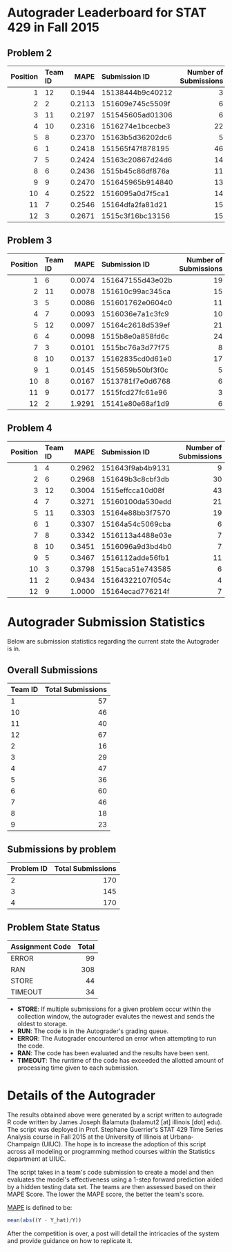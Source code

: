 Autograder Leaderboard for STAT 429 in Fall 2015
================================================

Problem 2
---------

|  Position| Team ID |    MAPE| Submission ID    |  Number of Submissions|
|---------:|:--------|-------:|:-----------------|----------------------:|
|         1| 12      |  0.1944| 15138444b9c40212 |                      3|
|         2| 2       |  0.2113| 151609e745c5509f |                      6|
|         3| 11      |  0.2197| 151545605ad01306 |                      6|
|         4| 10      |  0.2316| 1516274e1bcecbe3 |                     22|
|         5| 8       |  0.2370| 15163b5d36202dc6 |                      5|
|         6| 1       |  0.2418| 151565f47f878195 |                     46|
|         7| 5       |  0.2424| 15163c20867d24d6 |                     14|
|         8| 6       |  0.2436| 1515b45c86df876a |                     11|
|         9| 9       |  0.2470| 151645965b914840 |                     13|
|        10| 4       |  0.2522| 1516095a0d7f5ca1 |                     14|
|        11| 7       |  0.2546| 15164dfa2fa81d21 |                     15|
|        12| 3       |  0.2671| 1515c3f16bc13156 |                     15|

Problem 3
---------

|  Position| Team ID |    MAPE| Submission ID    |  Number of Submissions|
|---------:|:--------|-------:|:-----------------|----------------------:|
|         1| 6       |  0.0074| 151647155d43e02b |                     19|
|         2| 11      |  0.0078| 151610c99ac345ca |                     15|
|         3| 5       |  0.0086| 151601762e0604c0 |                     11|
|         4| 7       |  0.0093| 1516036e7a1c3fc9 |                     10|
|         5| 12      |  0.0097| 15164c2618d539ef |                     21|
|         6| 4       |  0.0098| 1515b8e0a858fd6c |                     24|
|         7| 3       |  0.0101| 1515bc76a3d77f75 |                      8|
|         8| 10      |  0.0137| 15162835cd0d61e0 |                     17|
|         9| 1       |  0.0145| 1515659b50bf3f0c |                      5|
|        10| 8       |  0.0167| 1513781f7e0d6768 |                      6|
|        11| 9       |  0.0177| 1515fcd27fc61e96 |                      3|
|        12| 2       |  1.9291| 15141e80e68af1d9 |                      6|

Problem 4
---------

|  Position| Team ID |    MAPE| Submission ID    |  Number of Submissions|
|---------:|:--------|-------:|:-----------------|----------------------:|
|         1| 4       |  0.2962| 151643f9ab4b9131 |                      9|
|         2| 6       |  0.2968| 151649b3c8cbf3db |                     30|
|         3| 12      |  0.3004| 1515effcca10d08f |                     43|
|         4| 7       |  0.3271| 15160100da530edd |                     21|
|         5| 11      |  0.3303| 15164e88bb3f7570 |                     19|
|         6| 1       |  0.3307| 15164a54c5069cba |                      6|
|         7| 8       |  0.3342| 1516113a4488e03e |                      7|
|         8| 10      |  0.3451| 1516096a9d3bd4b0 |                      7|
|         9| 5       |  0.3467| 1516112adde56fb1 |                     11|
|        10| 3       |  0.3798| 1515aca51e743585 |                      6|
|        11| 2       |  0.9434| 15164322107f054c |                      4|
|        12| 9       |  1.0000| 15164ecad776214f |                      7|

Autograder Submission Statistics
================================

Below are submission statistics regarding the current state the Autograder is in.

Overall Submissions
-------------------

| Team ID |  Total Submissions|
|:--------|------------------:|
| 1       |                 57|
| 10      |                 46|
| 11      |                 40|
| 12      |                 67|
| 2       |                 16|
| 3       |                 29|
| 4       |                 47|
| 5       |                 36|
| 6       |                 60|
| 7       |                 46|
| 8       |                 18|
| 9       |                 23|

Submissions by problem
----------------------

| Problem ID |  Total Submissions|
|:-----------|------------------:|
| 2          |                170|
| 3          |                145|
| 4          |                170|

Problem State Status
--------------------

| Assignment Code |  Total|
|:----------------|------:|
| ERROR           |     99|
| RAN             |    308|
| STORE           |     44|
| TIMEOUT         |     34|

-   **STORE**: If multiple submissions for a given problem occur within the collection window, the autograder evalutes the newest and sends the oldest to storage.
-   **RUN**: The code is in the Autograder's grading queue.
-   **ERROR**: The Autograder encountered an error when attempting to run the code.
-   **RAN**: The code has been evaluated and the results have been sent.
-   **TIMEOUT**: The runtime of the code has exceeded the allotted amount of processing time given to each submission.

Details of the Autograder
=========================

The results obtained above were generated by a script written to autograde R code written by James Joseph Balamuta (balamut2 [at] illinois [dot] edu). The script was deployed in Prof. Stephane Guerrier's STAT 429 Time Series Analysis course in Fall 2015 at the University of Illinois at Urbana-Champaign (UIUC). The hope is to increase the adoption of this script across all modeling or programming method courses within the Statistics department at UIUC.

The script takes in a team's code submission to create a model and then evaluates the model's effectiveness using a 1-step forward prediction aided by a hidden testing data set. The teams are then assessed based on their MAPE Score. The lower the MAPE score, the better the team's score.

[MAPE](https://en.wikipedia.org/wiki/Mean_absolute_percentage_error) is defined to be:

``` r
mean(abs((Y - Y_hat)/Y))
```

After the competition is over, a post will detail the intricacies of the system and provide guidance on how to replicate it.
